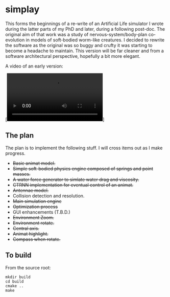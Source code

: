 # simplay

This forms the beginnings of a re-write of an Artificial Life simulator I wrote during the latter parts of my PhD and later, during a following post-doc. The original aim of that work was a study of nervous-system/body-plan co-evolution in models of soft-bodied worm-like creatures. I decided to rewrite the software as the original was so buggy and crufty it was starting to become a headache to maintain. This version will be far cleaner and from a software architectural perspective, hopefully a bit more elegant.

A video of an early version:

[![demo](https://github.com/benhj/simplay/blob/master/animatTest.mov)]

## The plan

The plan is to implement the following stuff. I will cross items out as I make progress.

* ~~Basic animat model.~~
* ~~Simple soft-bodied physics engine composed of springs and point masses.~~
* ~~A water force generator to simlate water drag and viscosity.~~
* ~~CTRNN implementation for eventual control of an animat.~~
* ~~Antennae model.~~
* Collision detection and resolution.
* ~~Main simulation engine~~
* ~~Optimization process~~
* GUI enhancements (T.B.D.)
* ~~Environment Zoom.~~
* ~~Environment rotate.~~
* ~~Central axis.~~
* ~~Animat highlight.~~
* ~~Compass when rotate.~~

## To build

From the source root:

```
mkdir build
cd build
cmake ..
make
```

